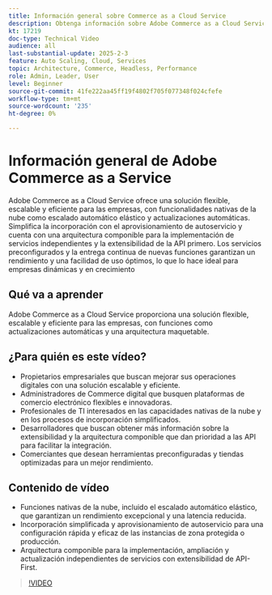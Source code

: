 ```yaml
---
title: Información general sobre Commerce as a Cloud Service
description: Obtenga información sobre Adobe Commerce as a Cloud Service. Una solución flexible, escalable y eficiente para operaciones digitales dinámicas con una arquitectura componible.
kt: 17219
doc-type: Technical Video
audience: all
last-substantial-update: 2025-2-3
feature: Auto Scaling, Cloud, Services
topic: Architecture, Commerce, Headless, Performance
role: Admin, Leader, User
level: Beginner
source-git-commit: 41fe222aa45ff19f4802f705f077348f024cfefe
workflow-type: tm+mt
source-wordcount: '235'
ht-degree: 0%

---
```


# Información general de Adobe Commerce as a Service

Adobe Commerce as a Cloud Service ofrece una solución flexible, escalable y eficiente para las empresas, con funcionalidades nativas de la nube como escalado automático elástico y actualizaciones automáticas. Simplifica la incorporación con el aprovisionamiento de autoservicio y cuenta con una arquitectura componible para la implementación de servicios independientes y la extensibilidad de la API primero. Los servicios preconfigurados y la entrega continua de nuevas funciones garantizan un rendimiento y una facilidad de uso óptimos, lo que lo hace ideal para empresas dinámicas y en crecimiento

## Qué va a aprender

Adobe Commerce as a Cloud Service proporciona una solución flexible, escalable y eficiente para las empresas, con funciones como actualizaciones automáticas y una arquitectura maquetable.

## ¿Para quién es este vídeo?

* Propietarios empresariales que buscan mejorar sus operaciones digitales con una solución escalable y eficiente.
* Administradores de Commerce digital que busquen plataformas de comercio electrónico flexibles e innovadoras.
* Profesionales de TI interesados en las capacidades nativas de la nube y en los procesos de incorporación simplificados.
* Desarrolladores que buscan obtener más información sobre la extensibilidad y la arquitectura componible que dan prioridad a las API para facilitar la integración.
* Comerciantes que desean herramientas preconfiguradas y tiendas optimizadas para un mejor rendimiento.

## Contenido de vídeo

* Funciones nativas de la nube, incluido el escalado automático elástico, que garantizan un rendimiento excepcional y una latencia reducida.
* Incorporación simplificada y aprovisionamiento de autoservicio para una configuración rápida y eficaz de las instancias de zona protegida o producción.
* Arquitectura componible para la implementación, ampliación y actualización independientes de servicios con extensibilidad de API-First.

>[!VIDEO](https://video.tv.adobe.com/v/3443311?learn=on)
